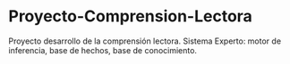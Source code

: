 # Proyecto-Comprension-Lectora
Proyecto desarrollo de la comprensión lectora.
Sistema Experto: motor de inferencia, base de hechos, base de conocimiento.
